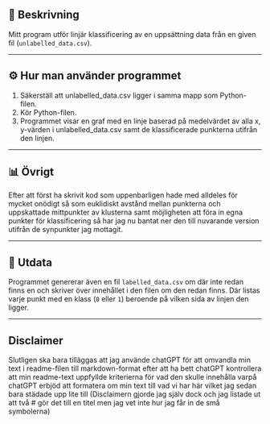 ## 🧠 Beskrivning
Mitt program utför linjär klassificering av en uppsättning data från en given fil (`unlabelled_data.csv`).

---

## ⚙️ Hur man använder programmet
1. Säkerställ att unlabelled_data.csv ligger i samma mapp som Python-filen. 
2. Kör Python-filen. 
3. Programmet visar en graf med en linje baserad på medelvärdet av alla x, y-värden i unlabelled_data.csv samt de klassificerade punkterna utifrån den linjen.

---

## 📊 Övrigt
Efter att först ha skrivit kod som uppenbarligen hade med alldeles för mycket onödigt så som euklidiskt avstånd mellan punkterna och uppskattade mittpunkter av klusterna samt möjligheten att föra in egna punkter för klassificering så har jag nu bantat ner den till nuvarande version utifrån de synpunkter jag mottagit.

---

## 📁 Utdata
Programmet genererar även en fil `labelled_data.csv` om där inte redan finns en och skriver över innehållet i den filen om den redan finns. Där listas varje punkt med en klass (`0` eller `1`) beroende på vilken sida av linjen den ligger.

---

## Disclaimer
Slutligen ska bara tilläggas att jag använde chatGPT för att omvandla min text i readme-filen till markdown-format efter att ha bett chatGPT kontrollera att min readme-text uppfyllde kriterierna för vad den skulle innehålla varpå chatGPT erbjöd att formatera om min text till vad vi har här vilket jag sedan bara städade upp lite till (Disclaimern gjorde jag själv dock och jag listade ut att två # gör det till en titel men jag vet inte hur jag får in de små symbolerna) 
